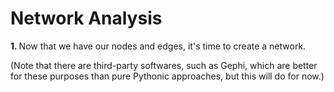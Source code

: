# Network Analysis

<b>1. </b> Now that we have our nodes and edges, it's time to create a network.

(Note that there are third-party softwares, such as Gephi, which are better for these purposes than pure Pythonic 
approaches, but this will do for now.)
